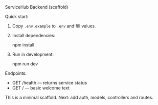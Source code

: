 ServiceHub Backend (scaffold)

Quick start:

1. Copy `.env.example` to `.env` and fill values.
2. Install dependencies:

   npm install

3. Run in development:

   npm run dev

Endpoints:

- GET /health — returns service status
- GET / — basic welcome text

This is a minimal scaffold. Next: add auth, models, controllers and routes.
